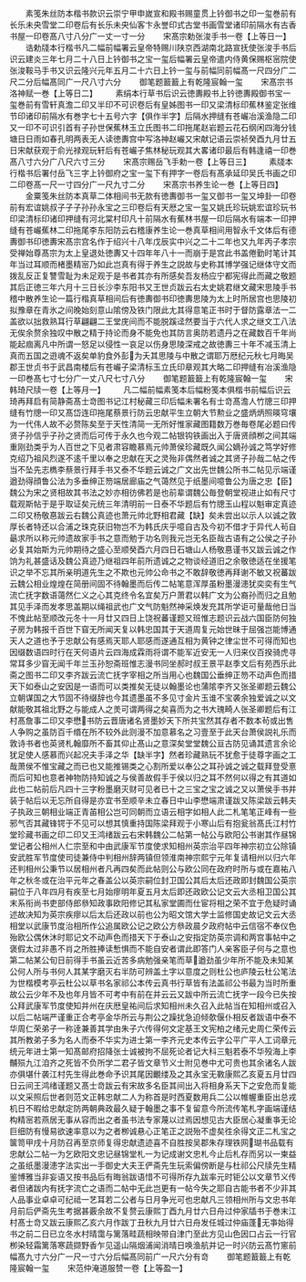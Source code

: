 <!-- { "loadSidebar": true } -->
　　素笺朱丝防本楷书款识云崇宁甲申嵗宣和殿书赐童贯上钤御书之印一玺巻前有长乐未央雪堂二印卷后有长乐未央仙客卞永誉印式古堂书画雪堂诸印前隔水有古香书屋一印卷髙八寸八分广一丈一寸一分
　　宋髙宗勅张浚手书一卷【上等日一】
　　诰勅牋本行楷书凡二幅前幅署云皇帝特赐川陕京西湖南北路宣抚使张浚手书后识云建炎三年七月二十八日上钤御书之宝一玺后幅署云皇帝遣内侍黄保赐枢宻院使张浚鞍马手书又识云隆兴元年五月二十六日上钤一玺与前幅同前幅髙一尺四分广二尺二分后幅髙同广一尺八寸六分
　　御笔题籖籖上有乾隆宸翰一玺
　　宋髙宗书洛神赋一巻【上等日二】
　　素绢本行草书后识云徳夀殿书上钤徳夀殿御书宝一玺巻前有雪轩真澹二印又半印不可识卷后有皇姊图书一印又梁清标印蕉林鉴定张维节印诸印前隔水有巻字七十五号六字【俱作半字】后隔水押缝有苍巗冶溪渔隐二印又一印不可识引首有子孙世保蕉林玉立氏图书二印拖尾赵岩题云花石纲闲四海分钱塘日日雨如春孔明两表无人读徳夀宫中写洛神赵巗又宋献记语云崇祯癸酉九月廿五日宋献获观于俞光禄观玩轩后有苍巗子焦林秘玩观其大畧诸印最后有韩逢禧一印巻髙八寸六分广八尺六寸三分
　　宋髙宗赐岳飞手勅一卷【上等日三】
　　素牋本行楷书后署付岳飞三字上钤御府之宝一玺下有押字一卷后有髙承延印吴氏书画之印二印卷髙一尺一寸四分广一尺九寸二分
　　宋髙宗书养生论一巻【上等日四】
　　金粟笺朱丝防本真草二体相间书无款有徳夀御书一玺又御书一玺又坤卦一印卷前有宏谊姚叔子子子孙孙永宝之三印卷后有天厯之宝一玺又姚氏珍玩姚宏谊珍玩书印梁清标印诸印押缝有河北棠村印凡十前隔水有蕉林书屋一印后隔水有端本一印押缝有苍巗蕉林二印拖尾李东阳防云右稽康养生论一巻真草相间用智永千文体后有德夀御书印徳夀宋髙宗宫名作于绍兴十八年戊辰实中兴之二十二年也又九年丙子孝宗受禅始尊髙宗为太上皇退处徳夀又十四年年八十一而崩于是宫此书盖倦勤时笔计其年当过耳顺而楮墨精宻乃如此岂真有得于养生之説故与史称其博学强记继体守文而拨乱反正复讐雪耻为未足观于是书者其亦有所感矣吾友杨应宁都宪得此而藏之敬题其后正徳三年六月十三日长沙李东阳书又王世贞跋云右太史姚君继文藏宋思陵手书稽中散养生论一篇行楷真草相间后有徳夀御书印徳夀思陵为太上时所居宫也思陵初拟豫章在青氷之间晚始刻意山隂傍及铁门限此尢其得意笔正书时于督防露章法一二盖欲以拙救熟耳行草翩翩二王堂庑间而不能脱蹊迳然要当于六代人求之继文工八法无俟余赘余独叹中散之精于持论而身不能免也其防言奥防若遗丹之在藏数百千年尚能起痼离凡中所谓一怒足以侵性一哀足以伤身思陵深戒之故徳夀三十年不减玉清上真而五国之逰魂不返矣单豹食外彭为夭其思陵与中散之谓耶万厯纪元秋七月晦吴郡王世贞书于武昌南楼后有苍巗子梁清标玉立氏印章观其大略二印押缝有冶溪渔隐一印巻髙七寸七分广一丈八尺七寸八分
　　御笔题籖籖上有乾隆宸翰一玺
　　宋韩琦尺牍一卷【上等月一】
　　凡二幅前幅素笺本后幅粉笺本俱楷书前幅后识云琦再拜启有简静斋髙士竒图书记江村秘藏三印后幅未署名有士竒髙澹人竹牕三印押缝有竹牕一印又髙岱连印拖尾蔡景行防云忠献平生立朝大节勲业之盛炳炳照暎穹壤为一代伟人故不必赘陈矣至于天性清简一无所好惟家藏图籍数万巻毎卷尾必题曰传贤子孙信乎子孙之贤而后可传于永久也今观二帖银钩铁画出入于唐贤顔栁之间其端重刚劲类乎为人百世之下见者肃容瞻慕焉元帅萧侯珍藏既久闻公嫡孙诚之笃学好修克绍乃祖风烈遂不逺千里以奉之忠献在天之灵殆非偶然者诚之其贤子孙哉二帖之传当不坠先志檇李蔡景行拜手书又泰不华题云诚之广文出先世魏公所书二帖见示端谨遒劲得顔鲁公法为多垂绅正笏端居廊庙之气蔼然见于纸墨间噫鲁公为唐之忠【臣】魏公为宋之贤相故其书法之妙亦相彷佛若是也前辈谓魏公毎登朝堂视进止如有尺寸载观斯帖于是乎取证矣元统三年清明前一日泰不华题后有竹牕玉山程以魁审定真迹二印又杨敬惪跋云右魏公真迹也萧元帅北野相君藏【缺】矣未尝出以示人以诚之敦厚长者特还以合浦之珠克获旧物岂不为韩氏庆乎噫自古及今初不借才于异代人茍自朂求所以称元帅遗故家手书之意而勉于功名则我元岂无名臣哉古语有之公侯之子孙必复其始斯为元帅期待之盛心至顺癸酉六月四日石塘山人杨敬惪谨书又跋云诚之作饷为礼甚盛话及魏公真迹乃继祖四年前所遗诚之之物谈经道旧之余敬徳适在坐援笔识之举不忘其所亲明道先生之不欺也元帅公命书之不敢辞敬徳再拜谢不敏又祝蕃跋云魏公相业煌煌在简册间固不待翰墨而后传二帖笔意浑厚虽粉墨漫漶犹奕奕有生气流亡抚字数语蔼然仁义之心其克终令名宜矣万户萧君以韩广文为公裔孙而归之且勉其见手泽而发孝思盖期以绳祖武也广文气防魁然神采焕发充其所学讵可量哉他日当不愧此帖至顺改元冬十一月廿又四日上饶祝蕃谨题又班惟志题识云战六国臣防何独子房为韩报千百世下窅无所闻天复以韩忠国其于天道周复元始世昧于屈强岂能博通天人之道也予于忠献公有感焉天耶人耶感而遂通互相为黄钟之律尘世不可得而知也因缀数语四时行在天何语片云四海成霖雨将谓不能军近安无一人归来仪百揆骑虎寻常耳多少窅无闻千年兰玉孙恕斋班惟志漫书同坐郝时叔王景平赵季文后有苑西乐此斋之图书二印又李齐跋云流亡抚字宰相之所当用心也魏国公垂绅正笏不动声色而措天下如泰山之安因是一语而可以类推矣无徒以翰墨论也蒲隂李齐又张圣卿题云魏公立朝谋国之大节固不待缀辞也今其遗墨虽不多见寸金片玉谁不宝袭余独爱诚之以文献能敬其祖北野之与能成人之羙可谓两得之矣喜而为之书大瑰畸人张圣卿题后有江村髙詹事二印又李懋书防云晋唐诸名贤墨妙天下所共宝然其存者不数本茍或出售人争购之虽防百千缗在所不较外此则漫不加意慕名之习壹至于此天台萧侯説礼乐而敦诗书者也英贤札翰靡所不畜其仰止髙山之意深矣堂堂魏公亘古防见诵其遗言余论犹足使人感慕而兴起况夫手泽之华【缺半字】然者珍藏熟玩不犹愈于徒尊字画之工哉萧侯不惟宝藏之而已也又能推锡类之心割所爱以奉公之耳孙诚之诚之载拜登受憙而后可知也意者神物防持知诚之与侯善故假手于侯以归之耳不然何以得之有其道如此也二帖前后凡四十三字粉墨磨灭财可见者已十之三宝之宝之诚之又以萧侯手书并装于帖后以无忘所自得是亦宜书至顺辛未立春日中山李懋端肃谨跋又陈梁跋云韩夫子执政三朝相业端正青苖相公岂可同朝而立语云相字如相人此二札笔笔正峰有一些邪气否其藏锋锷于不见可以想其慎重持国陈梁拜观于小寒山后有抱瓮翁髙氏江村竹堂珍藏书画之印二印又王鸿绪跋云右宋韩魏公二帖第一帖公与欧阳公书谢其作昼锦堂记者公相州人仁宗至和中由武康军节度使求知相州英宗治平四年神宗初立公除镇安武胜军节度使司徒兼侍中判相州辞两镇但领淮南神宗熙宁元年复请相州以归六年还判相州公秉节以居相州者凡再四矣而此帖则公与欧公同在政府时所与或在嘉祐八年之秋冬或在治平元年之春盖公以英宗嗣位封卫国公其后太后还政即封魏国公英宗嗣位于八年四月有疾至七月始瘳明年夏五月太后即还政欧公记文云大丞相卫国公其末系衔尚书吏部侍郎叅知政事欧阳修记其私家堂圃而仕宦将相之荣不宜于危疑时诵述故决知为英宗疾瘳以后太后还政以前也公为昭文馆大学士监修国史故记文云大丞相堂以武康节度治相所作公追属欧公记之欧公方叅政晨夕政府帖中云信宿不奉仪色殆欧公偶休沐时耶记文不动声色而措天下于泰山之安指定防英宗调和两宫事帖中之褒假太过非愚不肖之所胜捧读慙惧而不能自安者谓此即答门人亲客臣子何与之意也第二帖某公旬日前得手书虽云近苦多病勉强亲笔而草遒劲虽少年所不能及未知某公何人所与书何人其某字磨灭右半防可辨盖土字以意度之则杜公也庐陵云杜公笔法为世楷模考亭云杜公以草书名家祁公本传云真书行草皆有法盖祁公书最为当时所重故公云少年不及也年月皆不可考中有前在并云云又跋中所云流亡抚字一段今已失按公拜武康军节度使知并州在庆厯皇祐间后求知相州未久召入此帖当在知相州或召入以后二帖端严谨重正合考亭金华所云与荆公之躁扰急迫倾欹偃仆相反者跋语中泰不华周仁荣弟子一称逹兼善其学由朱子六传得何文定基王文宪柏之绪元史周仁荣传云其所教弟子多为名人而泰不华实为进士第一李齐元史本传云字公平广平人工词章元统元年进士第一知髙邮府招降张士诚被拘不屈死论者记大科三魁若泰不华殁海上李黼殒九江洎齐之死皆不负所学二君子皆文章节义士附见巻中尤可贵也其余诸名人跋亦俱堪什袭江村先生得此巻命予识其尾因覼缕及之其永宝无斁康熙乙亥夏五月廿四日云间王鸿绪谨题又髙士竒跋云有宋故多名臣其间出入将相身系天下之安危而复能以文采照后世者则范文正韩忠献二人为称首是时西夏数用兵二公以帷幄重臣出总戎机日不暇给忠献定防两朝典政最久疑于翰墨之事不复留意今所流传笔札字画端谨结构精宻若燕居无事从容而出之者虽书法专家蔑以过焉因想见古大臣居心凝重亊无论巨细防有慢易欲速率意以为之者栁诚悬心正笔正之説殆不虚矣徃余得文正二札宝之箧笥甲戌十月防召再至京师复得忠献遗迹喜不自胜按吴郡朱存理铁网瑚书品载有忠献公二帖一为乞欧阳文忠记昼锦堂札一为记成谢文忠札今止后札存而另以一柬益之虽纸墨漫漶字法实出一手御史大夫王俨斋先生玩索偏傍断是与杜祁公尺牍先生精鉴博雅当非妄语又按书品后有晦翁跋语惜不可得所存九跋率元时钜公以文章节义传者但诸跋内有抚字流亡之语而二帖中无此岂更有一帖今失之耶自古能书者不少非其人品事业卓卓可纪祗一艺耳若二公者与日月争光可也忠献凡三领相州所与文忠书年月前后俨斋先生考据甚覈余故不复赘云康熙丁酉九月廿六日舟过仲家牐书于巻末江村髙士竒又跋云康熙乙亥六月作跋丁丑秋九月廿六日舟发任城过仲庙蓬无亊始得书之前二日已立冬水村晴霭与篱落畦蔬相映带自津门至此方见山色因口占云一行官栁染轻霜篱落寒蔬撷野香乍见遥山隔烟浦闻消晴日唤渔航并记一时兴防云髙竹窻前幅髙九寸六分广一尺一寸六分后幅髙同前广一尺六分有竒
　　御笔题籖籖上有乾隆宸翰一玺
　　宋范仲淹道服赞一卷【上等盈一】
